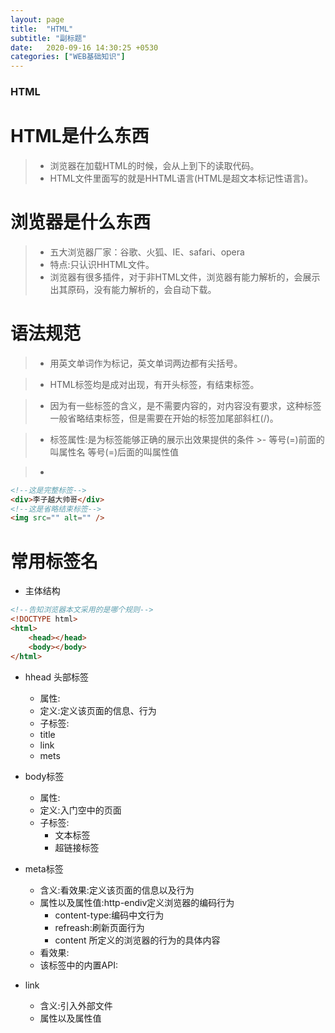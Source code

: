 ```yaml
---
layout: page
title:  "HTML"
subtitle: "副标题"
date:   2020-09-16 14:30:25 +0530
categories: ["WEB基础知识"]
---
```


### HTML

# HTML是什么东西
>- 浏览器在加载HTML的时候，会从上到下的读取代码。
>- HTML文件里面写的就是HHTML语言(HTML是超文本标记性语言)。

# 浏览器是什么东西
>- 五大浏览器厂家：谷歌、火狐、IE、safari、opera
>- 特点:只认识HHTML文件。
>- 浏览器有很多插件，对于非HTML文件，浏览器有能力解析的，会展示出其原码，没有能力解析的，会自动下载。

# 语法规范
>- 用英文单词作为标记，英文单词两边都有尖括号。

>- HTML标签均是成对出现，有开头标签，有结束标签。

>- 因为有一些标签的含义，是不需要内容的，对内容没有要求，这种标签一般省略结束标签，但是需要在开始的标签加尾部斜杠(/)。

>- 标签属性:是为标签能够正确的展示出效果提供的条件
    >- 等号(=)前面的叫属性名 等号(=)后面的叫属性值

>- 

~~~HTML
<!--这是完整标签-->
<div>李子越大帅哥</div>
<!--这是省略结束标签-->
<img src="" alt="" />
~~~

# 常用标签名

- 主体结构


~~~html
<!--告知浏览器本文采用的是哪个规则-->
<!DOCTYPE html>
<html>
    <head></head>
    <body></body>
</html>
~~~

- hhead 头部标签
    - 属性:
    - 定义:定义该页面的信息、行为
    - 子标签:
    - title
    - link
    - mets

- body标签
    - 属性: 
    - 定义:入门空中的页面
    - 子标签:
        - 文本标签
        - 超链接标签


- meta标签
    - 含义:看效果:定义该页面的信息以及行为
    - 属性以及属性值:http-endiv定义浏览器的编码行为
        - content-type:编码中文行为
        - refreash:刷新页面行为
        - content 所定义的浏览器的行为的具体内容
    - 看效果:
    - 该标签中的内置API:

- link
    - 含义:引入外部文件
    - 属性以及属性值